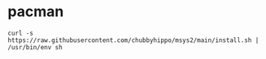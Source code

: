# pacman
```shell
curl -s https://raw.githubusercontent.com/chubbyhippo/msys2/main/install.sh | /usr/bin/env sh
```

